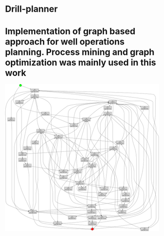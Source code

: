 # Drill-planner

# Implementation of graph based approach for well operations planning. Process mining and graph optimization was mainly used in this work

![alt text](https://github.com/Genndoso/Drill-planner/blob/master/Process%20mining%20graphs/Exploratory%20casing/causal_miner.png)
